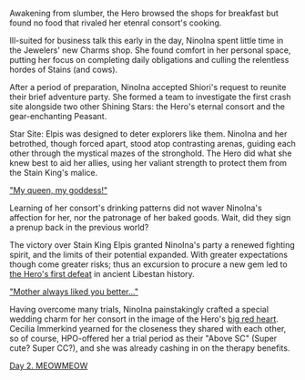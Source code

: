 Awakening from slumber, the Hero browsed the shops for breakfast but found no food that rivaled her etenral consort's cooking.

Ill-suited for business talk this early in the day, NinoIna spent little time in the Jewelers' new Charms shop. She found comfort in her personal space, putting her focus on completing daily obligations and culling the relentless hordes of Stains (and cows).

After a period of preparation, NinoIna accepted Shiori's request to reunite their brief adventure party. She formed a team to investigate the first crash site alongside two other Shining Stars: the Hero's eternal consort and the gear-enchanting Peasant.

Star Site: Elpis was designed to deter explorers like them. NinoIna and her betrothed, though forced apart, stood atop contrasting arenas, guiding each other through the mystical mazes of the stronghold. The Hero did what she knew best to aid her allies, using her valiant strength to protect them from the Stain King's malice.

["My queen, my goddess!"](#embed:https://youtu.be/NSOuyMjCxPI?t=7102s)

Learning of her consort's drinking patterns did not waver NinoIna's affection for her, nor the patronage of her baked goods. Wait, did they sign a prenup back in the previous world?

The victory over Stain King Elpis granted NinoIna's party a renewed fighting spirit, and the limits of their potential expanded. With greater expectations though come greater risks; thus an excursion to procure a new gem led to [the Hero's first defeat](https://youtu.be/NSOuyMjCxPI?t=7920s) in ancient Libestan history.

["Mother always liked you better..."](#embed:https://youtu.be/NSOuyMjCxPI?t=8451s)

Having overcome many trials, NinoIna painstakingly crafted a special wedding charm for her consort in the image of the Hero's [big red heart](https://youtu.be/NSOuyMjCxPI?t=9590s). Cecilia Immerkind yearned for the closeness they shared with each other, so of course, HPO-offered her a trial period as their "Above SC" (Super cute? Super CC?), and she was already cashing in on the therapy benefits.

[Day 2. MEOWMEOW](#embed:https://youtu.be/NSOuyMjCxPI?t=10071s)